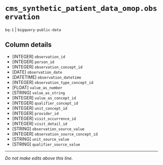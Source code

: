 # `cms_synthetic_patient_data_omop.observation`
`bq-1` | `bigquery-public-data`

## Column details
* [INTEGER]   `observation_id`
* [INTEGER]   `person_id`
* [INTEGER]   `observation_concept_id`
* [DATE]      `observation_date`
* [DATETIME]  `observation_datetime`
* [INTEGER]   `observation_type_concept_id`
* [FLOAT]     `value_as_number`
* [STRING]    `value_as_string`
* [INTEGER]   `value_as_concept_id`
* [INTEGER]   `qualifier_concept_id`
* [INTEGER]   `unit_concept_id`
* [INTEGER]   `provider_id`
* [INTEGER]   `visit_occurrence_id`
* [INTEGER]   `visit_detail_id`
* [STRING]    `observation_source_value`
* [INTEGER]   `observation_source_concept_id`
* [STRING]    `unit_source_value`
* [STRING]    `qualifier_source_value`

-------------------------------------------------------------------------------
*Do not make edits above this line.*
